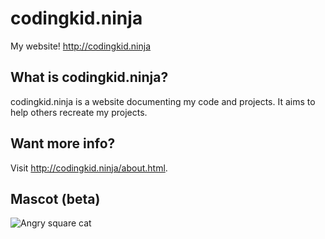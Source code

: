 # codingkid.ninja
My website!
http://codingkid.ninja

## What is codingkid.ninja?
codingkid.ninja is a website documenting my code and projects. It aims to help others recreate my projects. 

## Want more info?
Visit http://codingkid.ninja/about.html. 

## Mascot (beta)
![Angry square cat](http://codingkid.ninja/angry-cat-from-edges2cats.png)
